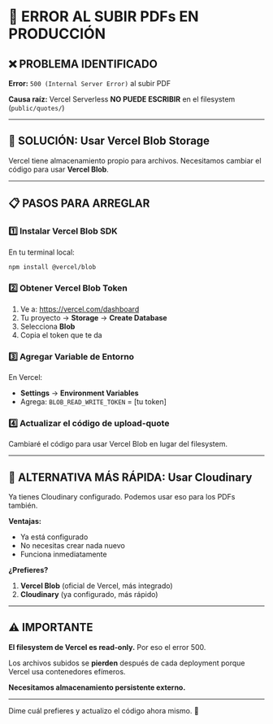 # 🚨 ERROR AL SUBIR PDFs EN PRODUCCIÓN

## ❌ PROBLEMA IDENTIFICADO

**Error:** `500 (Internal Server Error)` al subir PDF

**Causa raíz:** Vercel Serverless **NO PUEDE ESCRIBIR** en el filesystem (`public/quotes/`)

---

## 🔧 SOLUCIÓN: Usar Vercel Blob Storage

Vercel tiene almacenamiento propio para archivos. Necesitamos cambiar el código para usar **Vercel Blob**.

---

## 📋 PASOS PARA ARREGLAR

### 1️⃣ Instalar Vercel Blob SDK

En tu terminal local:

```bash
npm install @vercel/blob
```

### 2️⃣ Obtener Vercel Blob Token

1. Ve a: https://vercel.com/dashboard
2. Tu proyecto → **Storage** → **Create Database**
3. Selecciona **Blob**
4. Copia el token que te da

### 3️⃣ Agregar Variable de Entorno

En Vercel:

- **Settings** → **Environment Variables**
- Agrega: `BLOB_READ_WRITE_TOKEN` = [tu token]

### 4️⃣ Actualizar el código de upload-quote

Cambiaré el código para usar Vercel Blob en lugar del filesystem.

---

## 🎯 ALTERNATIVA MÁS RÁPIDA: Usar Cloudinary

Ya tienes Cloudinary configurado. Podemos usar eso para los PDFs también.

**Ventajas:**

- Ya está configurado
- No necesitas crear nada nuevo
- Funciona inmediatamente

**¿Prefieres?**

1. **Vercel Blob** (oficial de Vercel, más integrado)
2. **Cloudinary** (ya configurado, más rápido)

---

## ⚠️ IMPORTANTE

**El filesystem de Vercel es read-only.** Por eso el error 500.

Los archivos subidos se **pierden** después de cada deployment porque Vercel usa contenedores efímeros.

**Necesitamos almacenamiento persistente externo.**

---

Dime cuál prefieres y actualizo el código ahora mismo. 🚀
